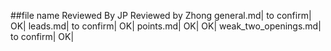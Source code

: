 

##file name	Reviewed By JP	Reviewed by Zhong
general.md| to confirm|  OK|
leads.md| to confirm|  OK|
points.md|  OK|  OK|
weak_two_openings.md| to confirm|  OK|
